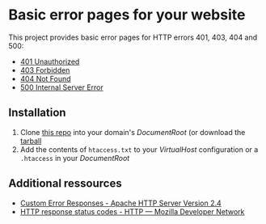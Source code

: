 # Basic error pages for your website

This project provides basic error pages for HTTP errors 401, 403, 404 and 500:

- [401 Unauthorized](https://malte70.github.io/error-document/401.html)
- [403 Forbidden](https://malte70.github.io/error-document/403.html)
- [404 Not Found](https://malte70.github.io/error-document/404.html)
- [500 Internal Server Error](https://malte70.github.io/error-document/500.html)

## Installation

1. Clone [this repo](https://github.com/malte70/error-document) into your domain's *DocumentRoot* (or download the [tarball](https://github.com/malte70/error-document/tarball/main)
2. Add the contents of `htaccess.txt` to your *VirtualHost* configuration or a `.htaccess` in your *DocumentRoot*

## Additional ressources

- [Custom Error Responses - Apache HTTP Server Version 2.4](https://httpd.apache.org/docs/2.4/custom-error.html)
- [HTTP response status codes - HTTP — Mozilla Developer Network](https://developer.mozilla.org/en-US/docs/Web/HTTP/Status)

